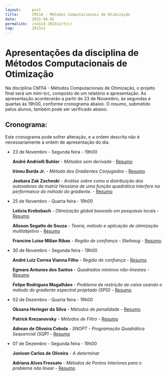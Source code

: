 ```yaml
---
layout:     post
title:      CM114 - Métodos Computacionais de Otimização
date:       2015-08-02
permalink:  /cm114-2015s2/tcc/
tag:        2015s2
---
```


# Apresentações da disciplina de Métodos Computacionais de Otimização

Na disciplina CM114 - Métodos Computacionais de Otimização, o projeto final será
um mini-tcc, composto de um relatório e apresentação.
As apresentação acontecerão a partir de 23 de Novembro, às segundas e quartas às
19h00, conforme cronograma abaixo.
O resumo, submetido pelos alunos, também pode ser verificado abaixo.

## Cronograma:

Este cronograma pode sofrer alteração, e a ordem descrita não é necessariamente
a ordem de apresentação do dia.

  - 23 de Novembro - Segunda feira - 19h00

      **André Andriolli Buhler** - *Métodos sem derivada* -
[Resumo]({{site.baseurl}}/disciplinas/cm114/mini-tcc/2015s2/andrebuhler.pdf)

      **Irineu Burda Jr.** - *Método dos Gradientes Conjugados* -
[Resumo]({{site.baseurl}}/disciplinas/cm114/mini-tcc/2015s2/irineu.pdf)

      **Jeobara Zak Zacheski** - *Análise sobre como a distribuição dos autovalores
      da matriz Hessiana de uma função quadrática interfere na performance do
      método do gradiente.* -
[Resumo]({{site.baseurl}}/disciplinas/cm114/mini-tcc/2015s2/jeobara.pdf)

  - 25 de Novembro - Quarta feira - 19h00

    **Leticia Krebsbach** - *Otimização global baseado em pesquisas locais* -
[Resumo]({{site.baseurl}}/disciplinas/cm114/mini-tcc/2015s2/leticia.pdf)

    **Alisson Segatto de Souza** - *Teoria, método e aplicação de otimização
    multiobjetivo* -
[Resumo]({{site.baseurl}}/disciplinas/cm114/mini-tcc/2015s2/alisson.pdf)

    **Francine Luise Milian Ribas** - *Região de confiança - Steihaug* -
[Resumo]({{site.baseurl}}/disciplinas/cm114/mini-tcc/2015s2/francine.pdf)

  - 30 de Novembro - Segunda feira - 19h00

    **André Luiz Correa Vianna Filho** - *Região de confiança* -
[Resumo]({{site.baseurl}}/disciplinas/cm114/mini-tcc/2015s2/andrevianna.pdf)

    **Egmara Antunes dos Santos** - *Quadrados mínimos não-lineares* -
[Resumo]({{site.baseurl}}/disciplinas/cm114/mini-tcc/2015s2/egmara.pdf)

    **Felipe Rodrigues Magalhães** - *Problema de restrição de caixa usando o
    método do gradiente espectral projetado (SPG)* -
[Resumo]({{site.baseurl}}/disciplinas/cm114/mini-tcc/2015s2/felipe.pdf)

  - 02 de Dezembro - Quarta feira - 19h00

    **Oksana Heringer da Silva** - *Métodos de penalidade* -
[Resumo]({{site.baseurl}}/disciplinas/cm114/mini-tcc/2015s2/oksana.pdf)

    **Patrick Krezanovsky** - *Métodos de Filtro* -
[Resumo]({{site.baseurl}}/disciplinas/cm114/mini-tcc/2015s2/patrick.pdf)

    **Adrean de Oliveira Cebola** - *SNOPT - Programação Quadrática Sequencial
    (SQP)* -
[Resumo]({{site.baseurl}}/disciplinas/cm114/mini-tcc/2015s2/adrean.pdf)

  - 07 de Dezembro - Segunda feira - 19h00

    **Jonivan Carlos de Oliveira** - *A determinar*

    **Adriana Alves Fressato** - *Métodos de Pontos Interiores para o problema
    não linear* -
[Resumo]({{site.baseurl}}/disciplinas/cm114/mini-tcc/2015s2/adriana.pdf)
